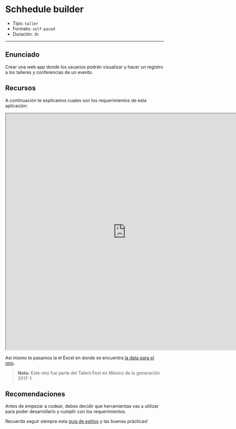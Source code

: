 # Schhedule builder

- Tipo: `taller`
- Formato: `self-paced`
- Duración: `3h`

***

## Enunciado

Crear una web app donde los usuarios podrán visualizar y hacer un registro a los 
talleres y conferencias de un evento.

## Recursos

A continuación te explicamos cuales son los requerimientos de esta aplicación:

<iframe src="https://drive.google.com/file/d/0B6GBtl-gO6LwWFpzY3Z3NVVZa0k/preview" width="760" height="749"></iframe>

Así mismo te pasamos la el Excel en donde se encuentra [la data para el reto](https://docs.google.com/spreadsheets/d/1hLTuPD5Fw7WruVMxbPS36-urZDwWR_Va1gJ_5Ttq87U/edit#gid=1596778419).

> **Nota:** Este reto fue parte del Talent Fest en México de la generación 2017-1.

## Recomendaciones

Antes de empezar a codear, debes decidir que herramientas vas a utilizar para 
poder desarrollarlo y cumplir con los requerimientos.

Recuerda seguir siempre esta [guía de estilos](https://github.com/Laboratoria/js-style-guide/)
y las buenas prácticas!
